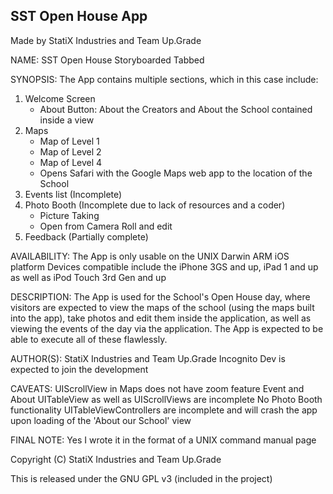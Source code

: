 SST Open House App
-------------------------------------------------------------------------------------
Made by StatiX Industries and Team Up.Grade

NAME: 
SST Open House Storyboarded Tabbed

SYNOPSIS:
The App contains multiple sections, which in this case include:

1. Welcome Screen
	* About Button: About the Creators and About the School contained inside a view
2. Maps
	* Map of Level 1
	* Map of Level 2
	* Map of Level 4
	* Opens Safari with the Google Maps web app to the location of the School
3. Events list (Incomplete)
4. Photo Booth (Incomplete due to lack of resources and a coder)
	* Picture Taking
	* Open from Camera Roll and edit
5. Feedback (Partially complete)


AVAILABILITY:
The App is only usable on the UNIX Darwin ARM iOS platform
Devices compatible include the iPhone 3GS and up, iPad 1 and up as well as iPod Touch 3rd Gen and up

DESCRIPTION:
The App is used for the School's Open House day, where visitors are expected to view the maps
of the school (using the maps built into the app), take photos and edit them inside 
the application, as well as viewing the events of the day via the application. The App is 
expected to be able to execute all of these flawlessly.

AUTHOR(S):
StatiX Industries and Team Up.Grade
Incognito Dev is expected to join the development

CAVEATS:
UIScrollView in Maps does not have zoom feature
Event and About UITableView as well as UIScrollViews are incomplete
No Photo Booth functionality
UITableViewControllers are incomplete and will crash the app upon loading of
the 'About our School' view

FINAL NOTE:
Yes I wrote it in the format of a UNIX command manual page

Copyright (C) StatiX Industries and Team Up.Grade

This is released under the GNU GPL v3 (included in the project)
